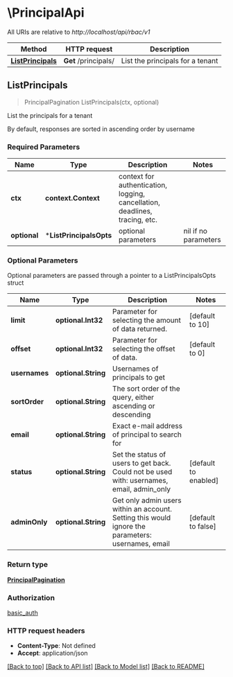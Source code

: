 # \PrincipalApi

All URIs are relative to *http://localhost/api/rbac/v1*

Method | HTTP request | Description
------------- | ------------- | -------------
[**ListPrincipals**](PrincipalApi.md#ListPrincipals) | **Get** /principals/ | List the principals for a tenant



## ListPrincipals

> PrincipalPagination ListPrincipals(ctx, optional)

List the principals for a tenant

By default, responses are sorted in ascending order by username

### Required Parameters


Name | Type | Description  | Notes
------------- | ------------- | ------------- | -------------
**ctx** | **context.Context** | context for authentication, logging, cancellation, deadlines, tracing, etc.
 **optional** | ***ListPrincipalsOpts** | optional parameters | nil if no parameters

### Optional Parameters

Optional parameters are passed through a pointer to a ListPrincipalsOpts struct


Name | Type | Description  | Notes
------------- | ------------- | ------------- | -------------
 **limit** | **optional.Int32**| Parameter for selecting the amount of data returned. | [default to 10]
 **offset** | **optional.Int32**| Parameter for selecting the offset of data. | [default to 0]
 **usernames** | **optional.String**| Usernames of principals to get | 
 **sortOrder** | **optional.String**| The sort order of the query, either ascending or descending | 
 **email** | **optional.String**| Exact e-mail address of principal to search for | 
 **status** | **optional.String**| Set the status of users to get back. Could not be used with: usernames, email, admin_only | [default to enabled]
 **adminOnly** | **optional.String**| Get only admin users within an account. Setting this would ignore the parameters: usernames, email | [default to false]

### Return type

[**PrincipalPagination**](PrincipalPagination.md)

### Authorization

[basic_auth](../README.md#basic_auth)

### HTTP request headers

- **Content-Type**: Not defined
- **Accept**: application/json

[[Back to top]](#) [[Back to API list]](../README.md#documentation-for-api-endpoints)
[[Back to Model list]](../README.md#documentation-for-models)
[[Back to README]](../README.md)

